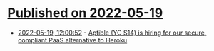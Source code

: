 # [Published on 2022-05-19](index.md)

* [2022-05-19, 12:00:52](https://news.ycombinator.com/item?id=31433384) - [Aptible (YC S14) is hiring for our secure, compliant PaaS alternative to Heroku](https://www.aptible.com/careers/)
